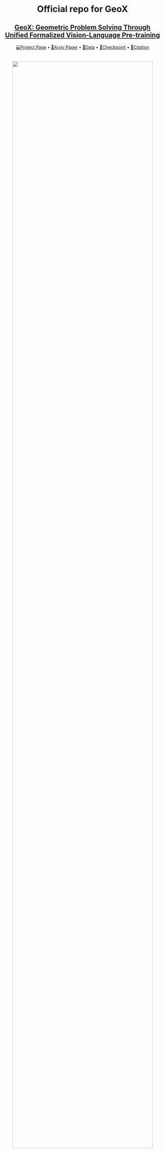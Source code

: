 

<div align= "center">
    <h1> Official repo for GeoX</h1>

</div>

<div align="center">
    <h2> <a href="https://arxiv.org/abs/2312.10763">GeoX: Geometric Problem Solving Through Unified Formalized Vision-Language Pre-training</a></h2>

  <p align="center">
    <a href="">💻Project Page</a> •
    <a href="">📃Arxiv Paper</a> •
    <a href="https://huggingface.co/datasets/U4R/GeoX-data">🎒Data</a> •
    <a href="https://huggingface.co/U4R/GeoX">🤗Checkpoint</a> •
    <a href="#-citation">📖Citation
  </p>
  <br>
  <img width="95%" src=./assets/teaser.png>
</div>


## 🏃 Intro GeoX


**GeoX** is a multi-modal large model designed for automatic geometric problem solving, incorporating three progressive training stages to enhance diagram understanding and reasoning. In this paper, we validate that the **formal vision-language training** is a simple-yet-effective paradigm for complex mathematical diagram learning.


<details open="open">
    <summary><b>Abstract</b></summary>
    Despite their proficiency in general tasks, Multi-modal Large Language Models (MLLMs) struggle with automatic Geometry Problem Solving (GPS), which demands understanding diagrams, interpreting symbols, and performing complex reasoning. This limitation arises from their pre-training on natural images and texts, along with the lack of automated verification in the problem-solving process. Besides, current geometric specialists are limited by their task-specific designs, making them less effective for broader geometric problems. To this end, we present GeoX, a multi-modal large model focusing on geometric understanding and reasoning tasks. Given the significant differences between geometric diagram-symbol and natural image-text, we introduce unimodal pre-training to develop a diagram encoder and symbol decoder, enhancing the understanding of geometric images and corpora. Furthermore, we introduce geometry-language alignment, an effective pre-training paradigm that bridges the modality gap between unimodal geometric experts. We propose a Generator-And-Sampler Transformer (GS-Former) to generate discriminative queries and eliminate uninformative representations from unevenly distributed geometric signals. Finally, GeoX benefits from visual instruction tuning, empowering it to take geometric images and questions as input and generate verifiable solutions. Experiments show that GeoX outperforms both generalists and geometric specialists on publicly recognized benchmarks, such as GeoQA, UniGeo, Geometry3K, and PGPS9k. Our data and code will be released soon to accelerate future research on automatic GPS.

</details>



## 🚩 News

- [2024/10/17] Upload paper and init project. Release the the data for GeoX. 详情请See [here](https://huggingface.co/U4R/GeoX).


## ⚡ Set up

<details>
  <summary><b>Environment Setup</b></summary>

**Step 1. Build Dependencies.** Our code is tested with CUDA 12.2 and Python 3.10.14. To run the codes, you should first install the following packages:

```{bash}

```

After that, 

```{bash}

```

```{bash}

```


</details>



<details>
  <summary><b>Data and Weights Preparation</b></summary>


**Step 1. Download and Prepare Data.**




1. Follow the instructions [here](https://huggingface.co/datasets/U4R/GeoX-data) and download full dataset for GeoX. 
2. To train the model, you are required to organize the files into the following folders:

```
./data/

  alignment/
    images/
    unified_formal_annotations.json


  geoqa/
    images/
    geoqa_train.json
    geoqa_test.json

  unigeo/
    images/
    unigeo_train.json
    unigeo_test.json

  geometry3k/
    images/
    geometry3k_train.json
    geometry3k_test.json

  pgps9k/
    images/
    pgps9k_train.json
    pgps9k_test.json
```





</details>



## 💻 Train your own model

<details>
  <summary><b>Training</b></summary>
</details>

<details>
  <summary><b>Evaluation</b></summary>
</details>


## 📖 Citation

If you find our work helps, please consider starring ⭐ us and citing:

```{bibtex}

```


## Acknowledgments

Thanks to [LLaVA](https://github.com/haotian-liu/LLaVA), [LAVIS](https://github.com/salesforce/LAVIS), [MAE](https://github.com/facebookresearch/mae), and [trasnformers](https://github.com/huggingface/transformers). We borrow some of their codes and checkpoints.



## License

This code is distributed under an [Apache-2.0 license](LICENSE). If there are any problems regarding our project, please open an issue.

